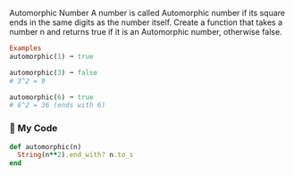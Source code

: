 Automorphic Number
A number is called Automorphic number if its square ends in the same digits as the number itself. Create a function that takes a number n and returns true if it is an Automorphic number, otherwise false.
```ruby
Examples
automorphic(1) ➞ true

automorphic(3) ➞ false
# 3^2 = 9

automorphic(6) ➞ true
# 6^2 = 36 (ends with 6)
```
### :gem: My Code
```ruby
def automorphic(n)
  String(n**2).end_with? n.to_s
end
```
